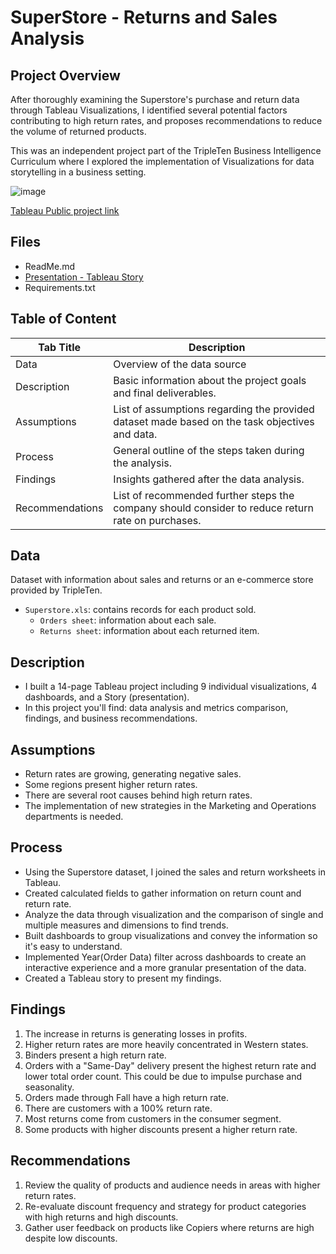 # SuperStore - Returns and Sales Analysis

## Project Overview
After thoroughly examining the Superstore's purchase and return data through Tableau Visualizations, I identified several potential factors contributing to high return rates, and proposes recommendations to reduce the volume of returned products. 

This was an independent project part of the TripleTen Business Intelligence Curriculum where I explored the implementation of Visualizations for data storytelling in a business setting.

![image](https://github.com/user-attachments/assets/f370ea58-6393-46d7-8aa8-25e886c21bdc)

<a href='https://public.tableau.com/views/Project5-Productreturnanalysis/Story1?:language=en-US&publish=yes&:sid=&:redirect=auth&:display_count=n&:origin=viz_share_link' target=_blank><u>Tableau Public project link </u></a>

## Files  
- ReadMe.md
- <a href= 'https://github.com/LidiaRJ/ecommerce-returns-/blob/main/Ecommerce%20Returns%20-%20Story.pdf' target=_blank><u> Presentation - Tableau Story</u></a>
- Requirements.txt 

## Table of Content
| Tab Title| Description | 
| -------- | ------------|
| Data | Overview of the data source |
| Description | Basic information about the project goals and final deliverables. |
| Assumptions | List of assumptions regarding the provided dataset made based on the task objectives and data. |
| Process | General outline of the steps taken during the analysis. |
| Findings | Insights gathered after the data analysis. |
| Recommendations | List of recommended further steps the company should consider to reduce return rate on purchases. |

## Data
Dataset with information about sales and returns or an e-commerce store provided by TripleTen. 
* `Superstore.xls`: contains records for each product sold. 
    * `Orders sheet`: information about each sale. 
    * `Returns sheet`: information about each returned item. 


## Description
* I built a 14-page Tableau project including 9 individual visualizations, 4 dashboards, and a Story (presentation).
* In this project you'll find: data analysis and metrics comparison, findings, and business recommendations. 

## Assumptions
- Return rates are growing, generating negative sales.
- Some regions present higher return rates. 
- There are several root causes behind high return rates.
- The implementation of new strategies in the Marketing and Operations departments is needed.

## Process
- Using the Superstore dataset, I joined the sales and return worksheets in Tableau. 
- Created calculated fields to gather information on return count and return rate. 
- Analyze the data through visualization and the comparison of single and multiple measures and dimensions to find trends. 
- Built dashboards to group visualizations and convey the information so it's easy to understand. 
- Implemented Year(Order Data) filter across dashboards to create an interactive experience and a more granular presentation of the data. 
- Created a Tableau story to present my findings. 

## Findings 
1. The increase in returns is generating losses in profits. 
2. Higher return rates are more heavily concentrated in Western states. 
3. Binders present a high return rate. 
4. Orders with a "Same-Day" delivery present the highest return rate and lower total order count. This could be due to impulse purchase and seasonality. 
5. Orders made through Fall have a high return rate. 
6. There are customers with a 100% return rate. 
7. Most returns come from customers in the consumer segment.
8. Some products with higher discounts present a higher return rate. 

## Recommendations
1. Review the quality of products and audience needs in areas with higher return rates. 
2. Re-evaluate discount frequency and strategy for product categories with high returns and high discounts. 
3. Gather user feedback on products like Copiers where returns are high despite low discounts. 

